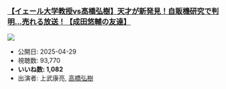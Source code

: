 ### [【イェール大学教授vs高橋弘樹】天才が新発見！自販機研究で判明…売れる放送！【成田悠輔の友達】](https://www.youtube.com/watch?v=xVGY3ia71w4)
[![](https://img.youtube.com/vi/xVGY3ia71w4/sddefault.jpg)](https://www.youtube.com/watch?v=xVGY3ia71w4)
-   公開日: 2025-04-29
-   視聴数: 93,770
-   **いいね数: 1,082**
-   出演者: 上武康亮, [高橋弘樹](/rehacq_fan/people/高橋弘樹 "wikilink")
